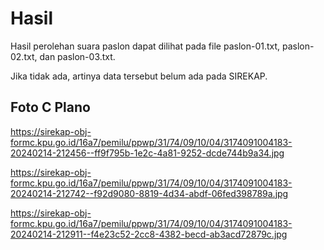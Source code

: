 # Hasil

Hasil perolehan suara paslon dapat dilihat pada file paslon-01.txt, paslon-02.txt, dan paslon-03.txt.

Jika tidak ada, artinya data tersebut belum ada pada SIREKAP.

## Foto C Plano

https://sirekap-obj-formc.kpu.go.id/16a7/pemilu/ppwp/31/74/09/10/04/3174091004183-20240214-212456--ff9f795b-1e2c-4a81-9252-dcde744b9a34.jpg

https://sirekap-obj-formc.kpu.go.id/16a7/pemilu/ppwp/31/74/09/10/04/3174091004183-20240214-212742--f92d9080-8819-4d34-abdf-06fed398789a.jpg

https://sirekap-obj-formc.kpu.go.id/16a7/pemilu/ppwp/31/74/09/10/04/3174091004183-20240214-212911--f4e23c52-2cc8-4382-becd-ab3acd72879c.jpg
